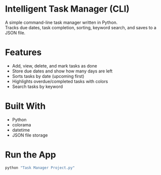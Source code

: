 # Intelligent Task Manager (CLI)

A simple command-line task manager written in Python.  
Tracks due dates, task completion, sorting, keyword search, and saves to a JSON file.

# Features
- Add, view, delete, and mark tasks as done
- Store due dates and show how many days are left
- Sorts tasks by date (upcoming first)
- Highlights overdue/completed tasks with colors
- Search tasks by keyword

# Built With
- Python
- colorama
- datetime
- JSON file storage

# Run the App
```bash
python "Task Manager Project.py"
